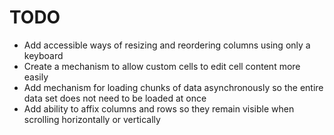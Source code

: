 # TODO

 - Add accessible ways of resizing and reordering columns using only a keyboard
 - Create a mechanism to allow custom cells to edit cell content more easily
 - Add mechanism for loading chunks of data asynchronously so the entire data set does not need to be loaded at once
 - Add ability to affix columns and rows so they remain visible when scrolling horizontally or vertically